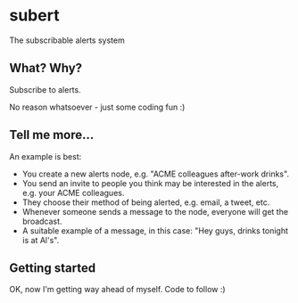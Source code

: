 subert
======

The subscribable alerts system

What? Why?
----------
Subscribe to alerts.

No reason whatsoever - just some coding fun :)

Tell me more...
---------------
An example is best:
 - You create a new alerts node, e.g. "ACME colleagues after-work drinks".
 - You send an invite to people you think may be interested in the alerts, e.g. your ACME colleagues.
 - They choose their method of being alerted, e.g. email, a tweet, etc.
 - Whenever someone sends a message to the node, everyone will get the broadcast.
 - A suitable example of a message, in this case: "Hey guys, drinks tonight is at Al's".

Getting started
---------------
OK, now I'm getting way ahead of myself. Code to follow :)
